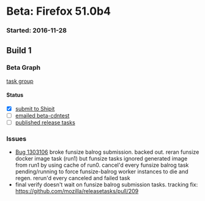 # Beta: Firefox 51.0b4

### Started: 2016-11-28

## Build 1

### Beta Graph
[task group](https://tools.taskcluster.net/push-inspector/#/zaVnBlMRTOOb3xD4TwBLIg)


#### Status
- [x] [submit to Shipit](https://wiki.mozilla.org/Release:Release_Automation_on_Mercurial:Starting_a_Release#Submit_to_Ship_It)
- [ ] [emailed beta-cdntest](../how-tos/relpro.md#1-email-drivers-re-release-live-on-test-channel)
- [ ] [published release tasks](../how-tos/relpro.md#3-publish-release)

### Issues
- [Bug 1303106](https://bugzil.la/1303106) broke funsize balrog submission. backed out. reran funsize docker image task (run1) but funsize tasks ignored generated image from run1 by using cache of run0. cancel'd every funsize balrog task pending/running to force funsize-balrog worker instances to die and regen. rerun'd every canceled and failed task
- final verify doesn't wait on funsize balrog submission tasks. tracking fix: https://github.com/mozilla/releasetasks/pull/209


